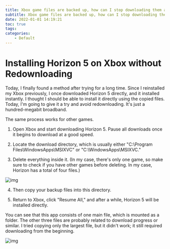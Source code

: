 ```yaml
---
title: Xbox game files are backed up, how can I stop downloading them again?
subtitle: Xbox game files are backed up, how can I stop downloading them again?
date: 2022-01-01 14:19:21
toc: true
tags: 
categories: 
    - Default
---
```


# Installing Horizon 5 on Xbox without Redownloading

Today, I finally found a method after trying for a long time. Since I reinstalled my Xbox previously, I once downloaded Horizon 5 directly, and it installed instantly. I thought I should be able to install it directly using the copied files. Today, I'm going to give it a try and avoid redownloading. It's just a hundred-megabit broadband.

The same process works for other games.

1. Open Xbox and start downloading Horizon 5. Pause all downloads once it begins to download at a good speed.

2. Locate the download directory, which is usually either "C:\Program Files\WindowsApps\MSIXVC" or "C:\WindowsApps\MSIXVC."

3. Delete everything inside it. (In my case, there's only one game, so make sure to check if you have other games before deleting. In my case, Horizon has a total of four files.)

![img](https://raw.githubusercontent.com/james-curtis/james-curtis.github.io/static/images/0f496d6f4ebf4ef5b2d4a5005d71d8e5.png)

4. Then copy your backup files into this directory.

5. Return to Xbox, click "Resume All," and after a while, Horizon 5 will be installed directly.

You can see that this app consists of one main file, which is mounted as a folder. The other three files are probably related to download progress or similar. I tried copying only the largest file, but it didn't work; it still required downloading from the beginning.

![img](https://raw.githubusercontent.com/james-curtis/james-curtis.github.io/static/images/eaad09ef7ccc49b2a2bc511de52cde0e.png)